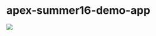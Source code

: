 # apex-summer16-demo-app
<img src="http://cdn-ak.f.st-hatena.com/images/fotolife/t/tyoshikawa1106/20160620/20160620014141.png" />
